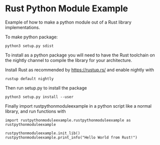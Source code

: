 # Rust Python Module Example
Example of how to make a python module out of a Rust library implementations.

To make python package:
```shell
python3 setup.py sdist
```

To install as a python package you will need to have the Rust toolchain on the nightly
channel to compile the library for your architecture.

Install Rust as recommended by https://rustup.rs/ and enable nightly with
```shell
rustup default nightly
```

Then run setup.py to install the package

```shell
python3 setup.py install --user
```

Finally import rustpythonmoduleexample in a python script like a normal library, and run functions with
```shell
import rustpythonmoduleexample.rustpythonmoduleexample as rustpythonmoduleexample

rustpythonmoduleexample.init_lib()
rustpythonmoduleexample.print_info("Hello World from Rust!")
```
